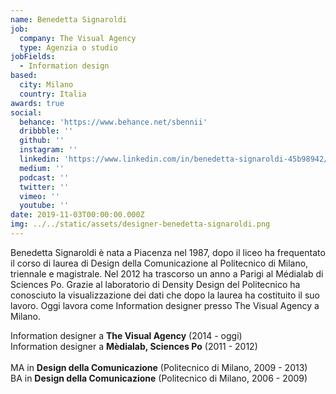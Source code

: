 ```yaml
---
name: Benedetta Signaroldi
job:
  company: The Visual Agency
  type: Agenzia o studio
jobFields:
  - Information design
based:
  city: Milano
  country: Italia
awards: true
social:
  behance: 'https://www.behance.net/sbennii'
  dribbble: ''
  github: ''
  instagram: ''
  linkedin: 'https://www.linkedin.com/in/benedetta-signaroldi-45b98942/'
  medium: ''
  podcast: ''
  twitter: ''
  vimeo: ''
  youtube: ''
date: 2019-11-03T00:00:00.000Z
img: ../../static/assets/designer-benedetta-signaroldi.png
---
```


Benedetta Signaroldi è nata a Piacenza nel 1987, dopo il liceo ha frequentato il corso di laurea di Design della Comunicazione al Politecnico di Milano, triennale e magistrale. Nel 2012 ha trascorso un anno a Parigi al Médialab di Sciences Po.
Grazie al laboratorio di Density Design del Politecnico ha conosciuto la visualizzazione dei dati che dopo la laurea ha costituito il suo lavoro. Oggi lavora come Information designer presso The Visual Agency a Milano.

Information designer a **The Visual Agency** (2014 - oggi)  
Information designer a **Mèdialab, Sciences Po** (2011 - 2012)<br><br>
MA in **Design della Comunicazione** (Politecnico di Milano, 2009 - 2013)  
BA in **Design della Comunicazione** (Politecnico di Milano, 2006 - 2009)
